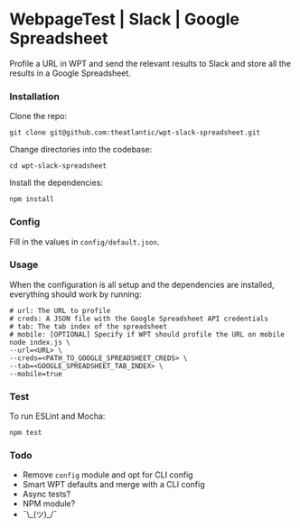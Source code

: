 # WebpageTest | Slack | Google Spreadsheet

Profile a URL in WPT and send the relevant results to Slack and store all the
 results in a Google Spreadsheet.

### Installation

Clone the repo:

`git clone git@github.com:theatlantic/wpt-slack-spreadsheet.git`

Change directories into the codebase:

`cd wpt-slack-spreadsheet`

Install the dependencies:

`npm install`

### Config

Fill in the values in `config/default.json`.

### Usage

When the configuration is all setup and the dependencies are installed,
 everything should work by running:

 ```
# url: The URL to profile
# creds: A JSON file with the Google Spreadsheet API credentials
# tab: The tab index of the spreadsheet
# mobile: [OPTIONAL] Specify if WPT should profile the URL on mobile
node index.js \
--url=<URL> \
--creds=<PATH_TO_GOOGLE_SPREADSHEET_CREDS> \
--tab=<GOOGLE_SPREADSHEET_TAB_INDEX> \
--mobile=true
 ```

### Test

To run ESLint and Mocha:

`npm test`

### Todo

- Remove `config` module and opt for CLI config
- Smart WPT defaults and merge with a CLI config
- Async tests?
- NPM module?
- ¯\\\_(ツ)_/¯
